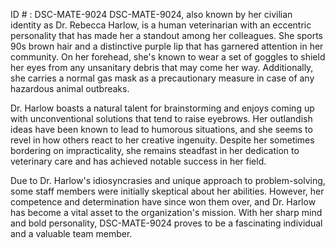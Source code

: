 ID # : DSC-MATE-9024
DSC-MATE-9024, also known by her civilian identity as Dr. Rebecca Harlow, is a human veterinarian with an eccentric personality that has made her a standout among her colleagues. She sports 90s brown hair and a distinctive purple lip that has garnered attention in her community. On her forehead, she's known to wear a set of goggles to shield her eyes from any unsanitary debris that may come her way. Additionally, she carries a normal gas mask as a precautionary measure in case of any hazardous animal outbreaks.

Dr. Harlow boasts a natural talent for brainstorming and enjoys coming up with unconventional solutions that tend to raise eyebrows. Her outlandish ideas have been known to lead to humorous situations, and she seems to revel in how others react to her creative ingenuity. Despite her sometimes bordering on impracticality, she remains steadfast in her dedication to veterinary care and has achieved notable success in her field.

Due to Dr. Harlow's idiosyncrasies and unique approach to problem-solving, some staff members were initially skeptical about her abilities. However, her competence and determination have since won them over, and Dr. Harlow has become a vital asset to the organization's mission. With her sharp mind and bold personality, DSC-MATE-9024 proves to be a fascinating individual and a valuable team member.